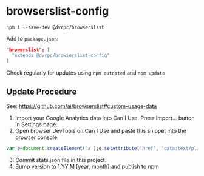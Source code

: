 # browserslist-config

```shell
npm i --save-dev @dvrpc/browserslist
```

Add to `package.json`:

```json
"browerslist": [
  "extends @dvrpc/browserslist-config"
]
```

Check regularly for updates using `npm outdated` and `npm update`


## Update Procedure

See: https://github.com/ai/browserslist#custom-usage-data

1. Import your Google Analytics data into Can I Use. Press Import… button in Settings page.
2. Open browser DevTools on Can I Use and paste this snippet into the browser console:
```js
var e=document.createElement('a');e.setAttribute('href', 'data:text/plain;charset=utf-8,'+encodeURIComponent(JSON.stringify(JSON.parse(localStorage['usage-data-by-id'])[localStorage['config-primary_usage']])));e.setAttribute('download','stats.json');document.body.appendChild(e);e.click();document.body.removeChild(e);
```
3. Commit stats.json file in this project.
4. Bump version to 1.YY.M [year, month] and publish to npm
